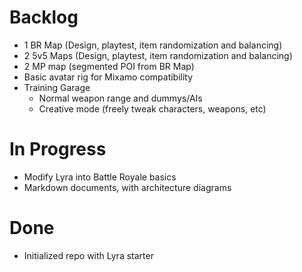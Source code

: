 # Backlog

- 1 BR Map (Design, playtest, item randomization and balancing)
- 2 5v5 Maps (Design, playtest, item randomization and balancing)
- 2 MP map (segmented POI from BR Map)
- Basic avatar rig for Mixamo compatibility
- Training Garage
  - Normal weapon range and dummys/AIs
  - Creative mode (freely tweak characters, weapons, etc)

# In Progress

- Modify Lyra into Battle Royale basics
- Markdown documents, with architecture diagrams

# Done

- Initialized repo with Lyra starter
